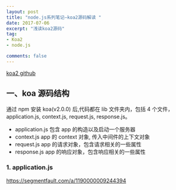 ```yaml
---
layout: post
title: "node.js系列笔记—koa2源码解读 "
date: 2017-07-06
excerpt: "浅读koa2源码"
tag:
- Koa2
- node.js

comments: false
---
```

<a href = 'https://github.com/koajs/koa'>koa2 github</a>
## 一、koa 源码结构
通过 npm 安装 koa(v2.0.0) 后,代码都在 lib 文件夹内，包括 4 个文件，application.js, context.js, request.js, response.js。

- application.js 包含 app 的构造以及启动一个服务器
- context.js app 的 context 对象, 传入中间件的上下文对象
- request.js app 的请求对象，包含请求相关的一些属性
- response.js app 的响应对象，包含响应相关的一些属性


### 1. application.js



https://segmentfault.com/a/1190000009244394